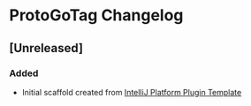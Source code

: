 <!-- Keep a Changelog guide -> https://keepachangelog.com -->

# ProtoGoTag Changelog

## [Unreleased]
### Added
- Initial scaffold created from [IntelliJ Platform Plugin Template](https://github.com/JetBrains/intellij-platform-plugin-template)
